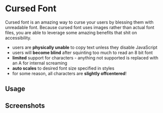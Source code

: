 # Cursed Font

Cursed font is an amazing way to curse your users by blessing them with unreadable font. Because cursed font uses images rather than actual font files, you are able to leverage some amazing benefits that shit on accessibility.

-   users are **physically unable** to copy text unless they disable JavaScript
-   users will **become blind** after squinting too much to read an 8 bit font
-   **limited** support for characters - anything not supported is replaced with an A for internal screaming
-   **auto scales** to desired font size specified in styles
-   for some reason, all characters are **slightly offcentered**!

## Usage

## Screenshots
